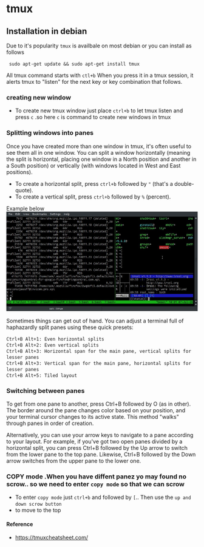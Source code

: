# tmux
## Installation in debian
   Due to it's popularity `tmux` is availbale on most debian or you can install as follows
    
     sudo apt-get update && sudo apt-get install tmux
    
All tmux command starts with `ctl+b` When you press it in a tmux session, it alerts tmux to "listen" for the next key or key combination that follows.
### creating new window
* To create new tmux window just place `ctrl+b` to let tmux listen and press `c` .so here `c` is command to create new windows in tmux
   
### Splitting windows into panes

Once you have created more than one window in tmux, it's often useful to see them all in one window. You can split a window horizontally (meaning the split is horizontal, placing one window in a North position and another in a South position) or vertically (with windows located in West and East positions).

   *  To create a horizontal split, press `ctrl+b` followed by `"` (that's a double-quote).
   *  To create a vertical split, press `ctrl+b` followed by `%` (percent).

 Example below <br>
   ![](images/tmux_golden-ratio.jpg)
   
   Sometimes things can get out of hand. You can adjust a terminal full of haphazardly split panes using these quick presets:

    Ctrl+B Alt+1: Even horizontal splits
    Ctrl+B Alt+2: Even vertical splits
    Ctrl+B Alt+3: Horizontal span for the main pane, vertical splits for lesser panes
    Ctrl+B Alt+3: Vertical span for the main pane, horizontal splits for lesser panes
    Ctrl+B Alt+5: Tiled layout
    
### Switching between panes
  To get from one pane to another, press Ctrl+B followed by O (as in other). The border around the pane changes color based on your position, and your terminal cursor changes to its active state. This method "walks" through panes in order of creation.

Alternatively, you can use your arrow keys to navigate to a pane according to your layout. For example, if you've got two open panes divided by a horizontal split, you can press Ctrl+B followed by the Up arrow to switch from the lower pane to the top pane. Likewise, Ctrl+B followed by the Down arrow switches from the upper pane to the lower one.

### COPY mode .When you have diffent panez yo may found no scrow.. so we need to enter `copy mode` so that we can scrow

* To enter `copy mode` just `ctrl+b` and followed by `[`.. Then use the `up and down scrow button`
* to move to the top 

#### Reference
   * https://tmuxcheatsheet.com/
